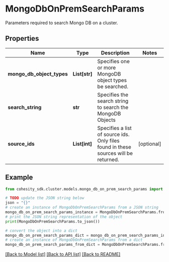 # MongoDbOnPremSearchParams

Parameters required to search Mongo DB on a cluster.

## Properties

Name | Type | Description | Notes
------------ | ------------- | ------------- | -------------
**mongo_db_object_types** | **List[str]** | Specifies one or more MongoDB object types be searched. | 
**search_string** | **str** | Specifies the search string to search the MongoDB Objects | 
**source_ids** | **List[int]** | Specifies a list of source ids. Only files found in these sources will be returned. | [optional] 

## Example

```python
from cohesity_sdk.cluster.models.mongo_db_on_prem_search_params import MongoDbOnPremSearchParams

# TODO update the JSON string below
json = "{}"
# create an instance of MongoDbOnPremSearchParams from a JSON string
mongo_db_on_prem_search_params_instance = MongoDbOnPremSearchParams.from_json(json)
# print the JSON string representation of the object
print(MongoDbOnPremSearchParams.to_json())

# convert the object into a dict
mongo_db_on_prem_search_params_dict = mongo_db_on_prem_search_params_instance.to_dict()
# create an instance of MongoDbOnPremSearchParams from a dict
mongo_db_on_prem_search_params_from_dict = MongoDbOnPremSearchParams.from_dict(mongo_db_on_prem_search_params_dict)
```
[[Back to Model list]](../README.md#documentation-for-models) [[Back to API list]](../README.md#documentation-for-api-endpoints) [[Back to README]](../README.md)


